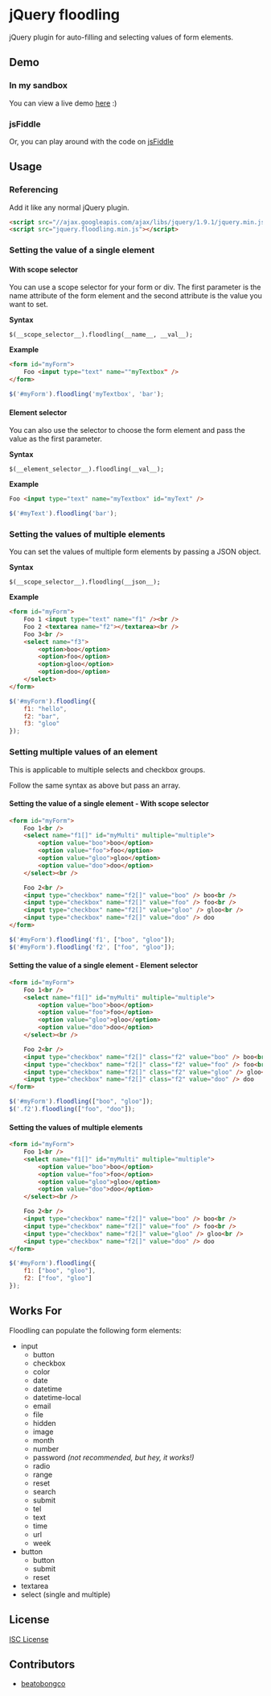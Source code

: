 jQuery floodling
=========

jQuery plugin for auto-filling and selecting values of form elements.

## Demo ##

### In my sandbox ###
You can view a live demo <a href="http://hyubs.com/floodling/">here</a> :)

### jsFiddle ###
Or, you can play around with the code on <a href="http://jsfiddle.net/hyubs/chm5P/">jsFiddle</a>


## Usage ##

### Referencing ###
Add it like any normal jQuery plugin.

```html
<script src="//ajax.googleapis.com/ajax/libs/jquery/1.9.1/jquery.min.js"></script>
<script src="jquery.floodling.min.js"></script>
```
### Setting the value of a single element ###

#### With scope selector ####
You can use a scope selector for your form or div. The first parameter is the name attribute of the form element and the second attribute is the value you want to set.

**Syntax**
```
$(__scope_selector__).floodling(__name__, __val__);
```

**Example**
```html
<form id="myForm">
	Foo <input type="text" name=""myTextbox" />
</form>
```

```javascript
$('#myForm').floodling('myTextbox', 'bar');
```

#### Element selector ####
You can also use the selector to choose the form element and pass the value as the first parameter.

**Syntax**
```
$(__element_selector__).floodling(__val__);
```

**Example**
```html
Foo <input type="text" name="myTextbox" id="myText" />
```

```javascript
$('#myText').floodling('bar');
```

### Setting the values of multiple elements ###

You can set the values of multiple form elements by passing a JSON object.

**Syntax**
```
$(__scope_selector__).floodling(__json__);
```

**Example**

```html
<form id="myForm">
	Foo 1 <input type="text" name="f1" /><br />
	Foo 2 <textarea name="f2"></textarea><br />
	Foo 3<br />
	<select name="f3">
		<option>boo</option>
		<option>foo</option>
		<option>gloo</option>
		<option>doo</option>
	</select>
</form>
```

```javascript
$('#myForm').floodling({
	f1: "hello",
	f2: "bar",
	f3: "gloo"
});
```

### Setting multiple values of an element ###

This is applicable to multiple selects and checkbox groups.

Follow the same syntax as above but pass an array.

#### Setting the value of a single element - With scope selector ####

```html
<form id="myForm">
	Foo 1<br />
	<select name="f1[]" id="myMulti" multiple="multiple">
		<option value="boo">boo</option>
		<option value="foo">foo</option>
		<option value="gloo">gloo</option>
		<option value="doo">doo</option>
	</select><br />

	Foo 2<br />
	<input type="checkbox" name="f2[]" value="boo" /> boo<br />
	<input type="checkbox" name="f2[]" value="foo" /> foo<br />
	<input type="checkbox" name="f2[]" value="gloo" /> gloo<br />
	<input type="checkbox" name="f2[]" value="doo" /> doo
</form>
```

```javascript
$('#myForm').floodling('f1', ["boo", "gloo"]);
$('#myForm').floodling('f2', ["foo", "gloo"]);
```

#### Setting the value of a single element - Element selector ####

```html
<form id="myForm">
	Foo 1<br />
	<select name="f1[]" id="myMulti" multiple="multiple">
		<option value="boo">boo</option>
		<option value="foo">foo</option>
		<option value="gloo">gloo</option>
		<option value="doo">doo</option>
	</select><br />

	Foo 2<br />
	<input type="checkbox" name="f2[]" class="f2" value="boo" /> boo<br />
	<input type="checkbox" name="f2[]" class="f2" value="foo" /> foo<br />
	<input type="checkbox" name="f2[]" class="f2" value="gloo" /> gloo<br />
	<input type="checkbox" name="f2[]" class="f2" value="doo" /> doo
</form>
```

```javascript
$('#myForm').floodling(["boo", "gloo"]);
$('.f2').floodling(["foo", "doo"]);
```

#### Setting the values of multiple elements ####

```html
<form id="myForm">
	Foo 1<br />
	<select name="f1[]" id="myMulti" multiple="multiple">
		<option value="boo">boo</option>
		<option value="foo">foo</option>
		<option value="gloo">gloo</option>
		<option value="doo">doo</option>
	</select><br />

	Foo 2<br />
	<input type="checkbox" name="f2[]" value="boo" /> boo<br />
	<input type="checkbox" name="f2[]" value="foo" /> foo<br />
	<input type="checkbox" name="f2[]" value="gloo" /> gloo<br />
	<input type="checkbox" name="f2[]" value="doo" /> doo
</form>
```

```javascript
$('#myForm').floodling({
	f1: ["boo", "gloo"],
	f2: ["foo", "gloo"]
});
```



## Works For ##

Floodling can populate the following form elements:

*	input
	*	button
	*	checkbox
	*	color
	*	date
	*	datetime
	*	datetime-local
	*	email
	*	file
	*	hidden
	*	image
	*	month
	*	number
	*	password _(not recommended, but hey, it works!)_
	*	radio
	*	range
	*	reset
	*	search
	*	submit
	*	tel
	*	text
	*	time
	*	url
	*	week
*	button
	*	button
	*	submit
	*	reset
*	textarea
*	select (single and multiple)


## License ##

[ISC License](https://github.com/hyubs/floodling/blob/master/LICENSE)


## Contributors ##

*	[beatobongco](https://github.com/beatobongco)
